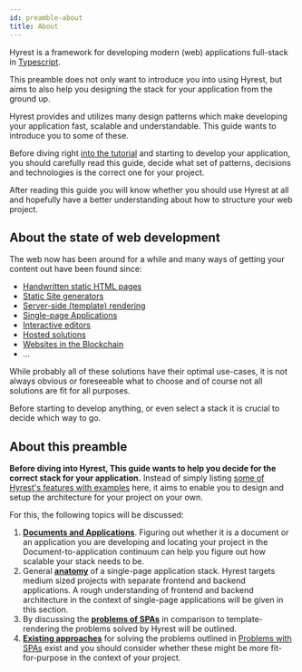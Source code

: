 ```yaml
---
id: preamble-about
title: About
---
```


Hyrest is a framework for developing modern (web) applications full-stack in [Typescript](https://www.typescriptlang.org/).

This preamble does not only want to introduce you into using Hyrest, but aims to also help you designing the stack for your application
from the ground up.

Hyrest provides and utilizes many design patterns which make developing your application fast, scalable and understandable.
This guide wants to introduce you to some of these.

Before diving right [into the tutorial](tutorial-about.md) and starting to develop your application, you should carefully read this guide,
decide what set of patterns, decisions and technologies is the correct one for your project.

After reading this guide you will know whether you should use Hyrest at all and hopefully have a better understanding about how to structure your web project.

## About the state of web development

The web now has been around for a while and many ways of getting your content out have been found since:

- [Handwritten static HTML pages](https://en.wikipedia.org/wiki/HTML)
- [Static Site generators](https://www.staticgen.com/)
- [Server-side (template) rendering](https://en.wikipedia.org/wiki/Server-side_scripting)
- [Single-page Applications](https://en.wikipedia.org/wiki/Single-page_application)
- [Interactive editors](https://en.wikipedia.org/wiki/List_of_HTML_editors)
- [Hosted solutions](https://en.wikipedia.org/wiki/Blog)
- [Websites in the Blockchain](https://www.reddit.com/r/Bitcoin/comments/544iwk/host_webpage_on_blockchain/)
- ...

While probably all of these solutions have their optimal use-cases, it is not always obvious or foreseeable what to choose and of course not all solutions are fit for all purposes.

Before starting to develop anything, or even select a stack it is crucial to decide which way to go.

## About this preamble

**Before diving into Hyrest, This guide wants to help you decide for the correct stack for your application.**
Instead of simply listing [some of Hyrest's features with examples](api-about.md) here, it aims to enable you to design and setup the architecture for your project on your own.

For this, the following topics will be discussed:

1. **[Documents and Applications](preamble-documents-applications)**. Figuring out whether it is a document or an application you are developing and locating your project in the Document-to-application continuum can help you figure out how scalable your stack needs to be.
2. General **[anatomy](preamble-anatomy)** of a single-page application stack. Hyrest targets medium sized projects with separate frontend and backend applications. A rough understanding of frontend and backend architecture in the context of single-page applications will be given in this section.
3. By discussing the **[problems of SPAs](preamble-problems-with-spas)** in comparison to template-rendering the problems solved by Hyrest will be outlined.
4. **[Existing approaches](preamble-existing-approaches)** for solving the problems outlined in [Problems with SPAs](preamble-problems-with-spas) exist and you should consider whether these might be more fit-for-purpose in the context of your project.
